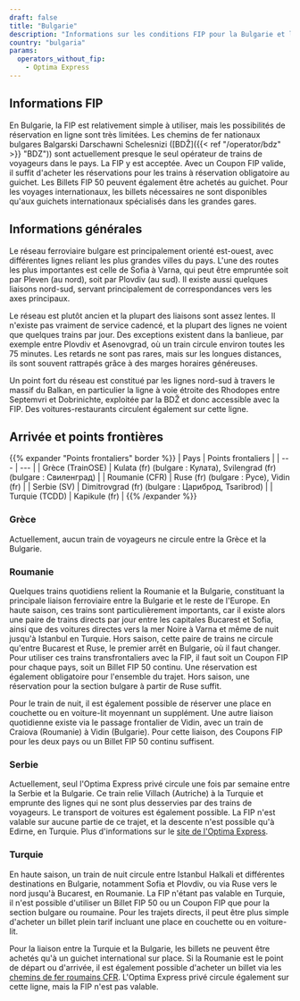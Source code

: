 ```yaml
---
draft: false
title: "Bulgarie"
description: "Informations sur les conditions FIP pour la Bulgarie et les opérateurs proposant des réductions."
country: "bulgaria"
params:
  operators_without_fip:
    - Optima Express
---
```


## Informations FIP

En Bulgarie, la FIP est relativement simple à utiliser, mais les possibilités de réservation en ligne sont très limitées. Les chemins de fer nationaux bulgares Balgarski Darschawni Schelesnizi ([BDŽ]({{< ref "/operator/bdz" >}} "BDZ")) sont actuellement presque le seul opérateur de trains de voyageurs dans le pays. La FIP y est acceptée. Avec un Coupon FIP valide, il suffit d'acheter les réservations pour les trains à réservation obligatoire au guichet. Les Billets FIP 50 peuvent également être achetés au guichet. Pour les voyages internationaux, les billets nécessaires ne sont disponibles qu'aux guichets internationaux spécialisés dans les grandes gares.

## Informations générales

Le réseau ferroviaire bulgare est principalement orienté est-ouest, avec différentes lignes reliant les plus grandes villes du pays. L'une des routes les plus importantes est celle de Sofia à Varna, qui peut être empruntée soit par Pleven (au nord), soit par Plovdiv (au sud). Il existe aussi quelques liaisons nord-sud, servant principalement de correspondances vers les axes principaux.

Le réseau est plutôt ancien et la plupart des liaisons sont assez lentes. Il n'existe pas vraiment de service cadencé, et la plupart des lignes ne voient que quelques trains par jour. Des exceptions existent dans la banlieue, par exemple entre Plovdiv et Asenovgrad, où un train circule environ toutes les 75 minutes. Les retards ne sont pas rares, mais sur les longues distances, ils sont souvent rattrapés grâce à des marges horaires généreuses.

Un point fort du réseau est constitué par les lignes nord-sud à travers le massif du Balkan, en particulier la ligne à voie étroite des Rhodopes entre Septemvri et Dobrinichte, exploitée par la BDŽ et donc accessible avec la FIP. Des voitures-restaurants circulent également sur cette ligne.

## Arrivée et points frontières

{{% expander "Points frontaliers" border %}}
| Pays | Points frontaliers |
| --- | --- |
| Grèce (TrainOSE) | Kulata (fr) (bulgare : Кулата), Svilengrad (fr) (bulgare : Свиленград) |
| Roumanie (CFR) | Ruse (fr) (bulgare : Русе), Vidin (fr) |
| Serbie (SV) | Dimitrovgrad (fr) (bulgare : Цариброд, Tsaribrod) |
| Turquie (TCDD) | Kapikule (fr) |
{{% /expander %}}

### Grèce

Actuellement, aucun train de voyageurs ne circule entre la Grèce et la Bulgarie.

### Roumanie

Quelques trains quotidiens relient la Roumanie et la Bulgarie, constituant la principale liaison ferroviaire entre la Bulgarie et le reste de l'Europe. En haute saison, ces trains sont particulièrement importants, car il existe alors une paire de trains directs par jour entre les capitales Bucarest et Sofia, ainsi que des voitures directes vers la mer Noire à Varna et même de nuit jusqu'à Istanbul en Turquie. Hors saison, cette paire de trains ne circule qu'entre Bucarest et Ruse, le premier arrêt en Bulgarie, où il faut changer. Pour utiliser ces trains transfrontaliers avec la FIP, il faut soit un Coupon FIP pour chaque pays, soit un Billet FIP 50 continu. Une réservation est également obligatoire pour l'ensemble du trajet. Hors saison, une réservation pour la section bulgare à partir de Ruse suffit.

Pour le train de nuit, il est également possible de réserver une place en couchette ou en voiture-lit moyennant un supplément. Une autre liaison quotidienne existe via le passage frontalier de Vidin, avec un train de Craiova (Roumanie) à Vidin (Bulgarie). Pour cette liaison, des Coupons FIP pour les deux pays ou un Billet FIP 50 continu suffisent.

### Serbie

Actuellement, seul l'Optima Express privé circule une fois par semaine entre la Serbie et la Bulgarie. Ce train relie Villach (Autriche) à la Turquie et emprunte des lignes qui ne sont plus desservies par des trains de voyageurs. Le transport de voitures est également possible. La FIP n'est valable sur aucune partie de ce trajet, et la descente n'est possible qu'à Edirne, en Turquie. Plus d'informations sur le [site de l'Optima Express](https://optimatours.de/en).

### Turquie

En haute saison, un train de nuit circule entre Istanbul Halkali et différentes destinations en Bulgarie, notamment Sofia et Plovdiv, ou via Ruse vers le nord jusqu'à Bucarest, en Roumanie. La FIP n'étant pas valable en Turquie, il n'est possible d'utiliser un Billet FIP 50 ou un Coupon FIP que pour la section bulgare ou roumaine. Pour les trajets directs, il peut être plus simple d'acheter un billet plein tarif incluant une place en couchette ou en voiture-lit.

Pour la liaison entre la Turquie et la Bulgarie, les billets ne peuvent être achetés qu'à un guichet international sur place. Si la Roumanie est le point de départ ou d'arrivée, il est également possible d'acheter un billet via les [chemins de fer roumains CFR](https://bileteinternationale.cfrcalatori.ro/en/). L'Optima Express privé circule également sur cette ligne, mais la FIP n'est pas valable.
